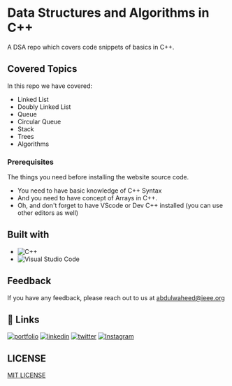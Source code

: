 # Data Structures and Algorithms in C++

A DSA repo which covers code snippets of basics in C++.

## Covered Topics

In this repo we have covered:
- Linked List
- Doubly Linked List
- Queue
- Circular Queue
- Stack
- Trees
- Algorithms

### Prerequisites

The things you need before installing the website source code.

- You need to have basic knowledge of C++ Syntax
- And you need to have concept of Arrays in C++.
- Oh, and don't forget to have VScode or Dev C++ installed (you can use other editors as well)

## Built with

- ![C++](https://img.shields.io/badge/c++-%2300599C.svg?style=for-the-badge&logo=c%2B%2B&logoColor=white)
- ![Visual Studio Code](https://img.shields.io/badge/Visual%20Studio%20Code-0078d7.svg?style=for-the-badge&logo=visual-studio-code&logoColor=white)

## Feedback

If you have any feedback, please reach out to us at abdulwaheed@ieee.org

## 🔗 Links

[![portfolio](https://img.shields.io/badge/my_portfolio-000?style=for-the-badge&logo=ko-fi&logoColor=white)](https://github.com/captainWaheed)
[![linkedin](https://img.shields.io/badge/linkedin-0A66C2?style=for-the-badge&logo=linkedin&logoColor=white)](https://www.linkedin.com/in/abdul-waheed781/)
[![twitter](https://img.shields.io/badge/twitter-1DA1F2?style=for-the-badge&logo=twitter&logoColor=white)](https://twitter.com/captainWaheed43)
[![Instagram](https://img.shields.io/badge/Instagram-%23E4405F.svg?style=for-the-badge&logo=Instagram&logoColor=white)](https://www.instagram.com/captain_waheed_/)

## LICENSE
[MIT LICENSE](LICENSE)
